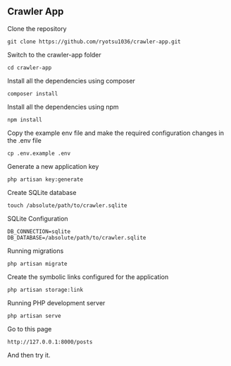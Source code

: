 ## Crawler App

Clone the repository

    git clone https://github.com/ryotsu1036/crawler-app.git

Switch to the crawler-app folder

    cd crawler-app

Install all the dependencies using composer

    composer install

Install all the dependencies using npm

    npm install

Copy the example env file and make the required configuration changes in the .env file

    cp .env.example .env

Generate a new application key

    php artisan key:generate

Create SQLite database

    touch /absolute/path/to/crawler.sqlite

SQLite Configuration

    DB_CONNECTION=sqlite
    DB_DATABASE=/absolute/path/to/crawler.sqlite

Running migrations

    php artisan migrate

Create the symbolic links configured for the application

    php artisan storage:link

Running PHP development server

    php artisan serve

Go to this page

    http://127.0.0.1:8000/posts

And then try it.

